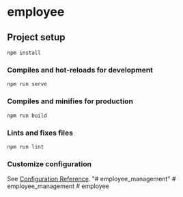 # employee

## Project setup
```
npm install
```

### Compiles and hot-reloads for development
```
npm run serve
```

### Compiles and minifies for production
```
npm run build
```

### Lints and fixes files
```
npm run lint
```

### Customize configuration
See [Configuration Reference](https://cli.vuejs.org/config/).
"# employee_management" 
#   e m p l o y e e _ m a n a g e m e n t  
 #   e m p l o y e e  
 